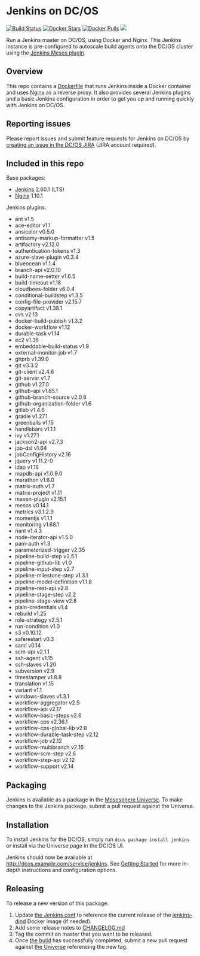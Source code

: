 # Jenkins on DC/OS
[![Build Status](https://jenkins.mesosphere.com/service/jenkins/buildStatus/icon?job=Jenkins/public-jenkins-dcos-master)](https://jenkins.mesosphere.com/service/jenkins/view/Velocity/job/Jenkins/job/public-jenkins-dcos-master/)
[![Docker Stars](https://img.shields.io/docker/stars/mesosphere/jenkins.svg)][docker-hub]
[![Docker Pulls](https://img.shields.io/docker/pulls/mesosphere/jenkins.svg)][docker-hub]
[![](https://images.microbadger.com/badges/image/mesosphere/jenkins.svg)](http://microbadger.com/images/mesosphere/jenkins "Get your own image badge on microbadger.com")

Run a Jenkins master on DC/OS, using Docker and Nginx. This Jenkins instance is pre-configured to autoscale build agents onto the DC/OS cluster using the [Jenkins Mesos plugin][mesos-plugin].

## Overview
This repo contains a [Dockerfile](Dockerfile) that runs Jenkins inside a Docker
container and uses [Nginx][nginx-home] as a reverse proxy. It also provides
several Jenkins plugins and a basic Jenkins configuration in order to get you
up and running quickly with Jenkins on DC/OS.

## Reporting issues

Please report issues and submit feature requests for Jenkins on DC/OS by [creating an issue in the DC/OS JIRA][dcos-jira] (JIRA account required).

## Included in this repo
Base packages:
  * [Jenkins][jenkins-home] 2.60.1 (LTS)
  * [Nginx][nginx-home] 1.10.1

Jenkins plugins:
  * ant v1.5
  * ace-editor v1.1
  * ansicolor v0.5.0
  * antisamy-markup-formatter v1.5
  * artifactory v2.12.0
  * authentication-tokens v1.3
  * azure-slave-plugin v0.3.4
  * blueocean v1.1.4
  * branch-api v2.0.10
  * build-name-setter v1.6.5
  * build-timeout v1.18
  * cloudbees-folder v6.0.4
  * conditional-buildstep v1.3.5
  * config-file-provider v2.15.7
  * copyartifact v1.38.1
  * cvs v2.13
  * docker-build-publish v1.3.2
  * docker-workflow v1.12
  * durable-task v1.14
  * ec2 v1.36
  * embeddable-build-status v1.9
  * external-monitor-job v1.7
  * ghprb v1.39.0
  * git v3.3.2
  * git-client v2.4.6
  * git-server v1.7
  * github v1.27.0
  * github-api v1.85.1
  * github-branch-source v2.0.8
  * github-organization-folder v1.6
  * gitlab v1.4.6
  * gradle v1.27.1
  * greenballs v1.15
  * handlebars v1.1.1
  * ivy v1.27.1
  * jackson2-api v2.7.3
  * job-dsl v1.64
  * jobConfigHistory v2.16
  * jquery v1.11.2-0
  * ldap v1.16
  * mapdb-api v1.0.9.0
  * marathon v1.6.0
  * matrix-auth v1.7
  * matrix-project v1.11
  * maven-plugin v2.15.1
  * mesos v0.14.1
  * metrics v3.1.2.9
  * momentjs v1.1.1
  * monitoring v1.68.1
  * nant v1.4.3
  * node-iterator-api v1.5.0
  * pam-auth v1.3
  * parameterized-trigger v2.35
  * pipeline-build-step v2.5.1
  * pipeline-github-lib v1.0
  * pipeline-input-step v2.7
  * pipeline-milestone-step v1.3.1
  * pipeline-model-definition v1.1.8
  * pipeline-rest-api v2.8
  * pipeline-stage-step v2.2
  * pipeline-stage-view v2.8
  * plain-credentials v1.4
  * rebuild v1.25
  * role-strategy v2.5.1
  * run-condition v1.0
  * s3 v0.10.12
  * saferestart v0.3
  * saml v0.14
  * scm-api v2.1.1
  * ssh-agent v1.15
  * ssh-slaves v1.20
  * subversion v2.9
  * timestamper v1.8.8
  * translation v1.15
  * variant v1.1
  * windows-slaves v1.3.1
  * workflow-aggregator v2.5
  * workflow-api v2.17
  * workflow-basic-steps v2.6
  * workflow-cps v2.36.1
  * workflow-cps-global-lib v2.8
  * workflow-durable-task-step v2.12
  * workflow-job v2.12
  * workflow-multibranch v2.16
  * workflow-scm-step v2.6
  * workflow-step-api v2.12
  * workflow-support v2.14

## Packaging
Jenkins is available as a package in the [Mesosphere Universe][universe].
To make changes to the Jenkins package, submit a pull request against the
Universe.

## Installation

To install Jenkins for the DC/OS, simply run `dcos package install jenkins` or install via the Universe page in the DC/OS UI.

Jenkins should now be available at <http://dcos.example.com/service/jenkins>.
See [Getting Started][getting-started] for more in-depth instructions and
configuration options.

## Releasing
To release a new version of this package:

  1. Update [the Jenkins conf][jenkins-conf] to reference the current release of
  the [jenkins-dind][jenkins-dind] Docker image (if needed).
  2. Add some release notes to [CHANGELOG.md](CHANGELOG.md)
  3. Tag the commit on master that you want to be released.
  4. Once [the build][jenkins-build] has successfully completed, submit a new
  pull request against [the Universe][universe] referencing the new tag.

[dcos-jira]: https://jira.mesosphere.com/secure/CreateIssueDetails!init.jspa?pid=14110&issuetype=3
[docker-hub]: https://hub.docker.com/r/mesosphere/jenkins
[getting-started]: https://docs.mesosphere.com/latest/usage/service-guides/jenkins/
[jenkins-conf]: /conf/jenkins/config.xml
[jenkins-dind]: https://github.com/mesosphere/jenkins-dind-agent
[jenkins-home]: https://jenkins-ci.org/
[mesos-plugin]: https://github.com/jenkinsci/mesos-plugin
[nginx-home]: http://nginx.org/en/
[jenkins-build]: https://jenkins.mesosphere.com/service/jenkins/job/public-jenkins-dcos-master/
[universe]: https://github.com/mesosphere/universe

